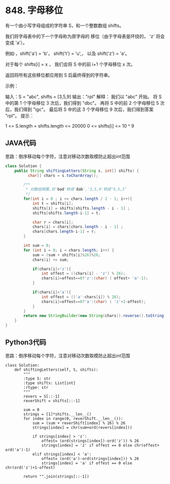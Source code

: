 # 848. 字母移位 

有一个由小写字母组成的字符串 S，和一个整数数组 shifts。

我们将字母表中的下一个字母称为原字母的 移位（由于字母表是环绕的， 'z' 将会变成 'a'）。

例如·，shift('a') = 'b'， shift('t') = 'u',， 以及 shift('z') = 'a'。

对于每个 shifts[i] = x ， 我们会将 S 中的前 i+1 个字母移位 x 次。

返回将所有这些移位都应用到 S 后最终得到的字符串。

示例：

输入：S = "abc", shifts = [3,5,9]
输出："rpl"
解释： 
我们以 "abc" 开始。
将 S 中的第 1 个字母移位 3 次后，我们得到 "dbc"。
再将 S 中的前 2 个字母移位 5 次后，我们得到 "igc"。
最后将 S 中的这 3 个字母移位 9 次后，我们得到答案 "rpl"。
提示：

1 <= S.length = shifts.length <= 20000
0 <= shifts[i] <= 10 ^ 9

## JAVA代码  

思路：倒序移动每个字符，注意对移动次数取模防止超出int范围

```Java
class Solution {
    public String shiftingLetters(String s, int[] shifts) {
          char[] chars = s.toCharArray();

        /**
         * 对数组倒置,将'bad'转成'dab','3,5,9'转成‘9,5,3’
         */
        for(int i = 0 ; i <= chars.length / 2 - 1; i++){
            int t = shifts[i];
            shifts[i] = shifts[shifts.length - i - 1] ;
            shifts[shifts.length-i-1] = t;

            char r = chars[i];
            chars[i] = chars[chars.length - i - 1] ;
            chars[chars.length-i-1] = r;
        }

        int sum = 0;
        for (int i = 0; i < chars.length; i++) {
            sum = (sum + shifts[i]%26)%26;
            chars[i] += sum;

            if(chars[i]>'z'){
                int offest = ((chars[i] - 'z') % 26);
                chars[i]=offest==0?'z':(char) ( offest+ 'a'-1);
            }

            if(chars[i]<'a'){
                int offest = (('a'-chars[i]) % 26);
                chars[i]=offest==0?'a':(char) ( 'z'+1-offest);
            }
        }
        return new StringBuilder(new String(chars)).reverse().toString();
    }
}
```

## Python3代码

思路：倒序移动每个字符，注意对移动次数取模防止超出int范围

```
class Solution:
    def shiftingLetters(self, S, shifts):
        """
        :type S: str
        :type shifts: List[int]
        :rtype: str
        """
        revers = S[::-1]
        reverShift = shifts[::-1]

        sum = 0
        strings = [1]*shifts.__len__()
        for index in range(0, reverShift.__len__()):
            sum = (sum + reverShift[index] % 26) % 26
            strings[index] = chr(sum+ord(revers[index]))

            if strings[index] > 'z':
                offest= (ord(strings[index])-ord('z')) % 26
                strings[index] = 'z' if offest == 0 else chr(offest+ ord('a')-1)
            elif strings[index] < 'a':
                offest= (ord('a')-ord(strings[index])) % 26
                strings[index] = 'a' if offest == 0 else chr(ord('z')+1-offest)
                
        return "".join(strings[::-1])
```